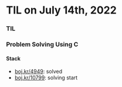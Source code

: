 # **TIL on July 14th, 2022**
### TIL

### Problem Solving Using C
#### Stack
- [boj.kr/4949](../../../Problem%20Solving/boj/Stack/4949-07-14-2022.cpp): solved
- [boj.kr/10799](../../../Problem%20Solving/boj/Stack/10799-07-14-2022.cpp): solving start